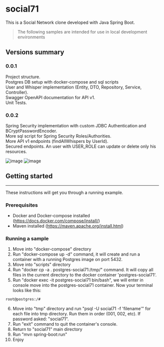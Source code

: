 # social71
This is a Social Network clone developed with Java Spring Boot. 

>The following samples are intended for use in local development environments

## Versions summary
### 0.0.1
Project structure.  
Postgres DB setup with docker-compose and sql scripts  
User and Whisper implementation (Entity, DTO, Repository, Service, Controller).  
Swagger OpenAPI documentation for API v1.  
Unit Tests.

### 0.0.2
Spring Security implementation with custom JDBC Authentication and BCryptPasswordEncoder.  
More sql script for Spring Security Roles/Authorities.  
More API v1 endpoints (findAllWhispers by UserId).  
Secured endpoints. An user with USER_ROLE can update or delete only his resources.

![image](https://user-images.githubusercontent.com/7373284/111064960-68f99200-84b7-11eb-8dc5-8053a017d2b2.png)
![image](https://user-images.githubusercontent.com/7373284/111067698-b250de00-84c5-11eb-8505-64d656af0186.png)

## Getting started

---
These instructions will get you through a running example.

### Prerequisites
- Docker and Docker-compose installed
(https://docs.docker.com/compose/install/)
- Maven installed 
  (https://maven.apache.org/install.html)
  
### Running a sample
1. Move into "docker-compose" directory
2. Run "docker-compose up -d" command, it will create and run a container with a running Postgres image on port 5432.
3. Move into "scripts" directory
4. Run "docker cp -a . postgres-social71:/tmp/" command. It will copy all files in the current directory to the docker container 'postgres-social71'.
5. Run "docker exec -it postgres-social71 bin/bash", we will enter in console move into the postgres-social71 container.
Now your terminal looks like this:
```bash
root@postgres:/# 
```
6. Move into "tmp" directory and run "psql -U social71 -f 'filename'" for each file into tmp directory. Run them in order (001, 002, etc). If password asked: "social71".
7. Run "exit" command to quit the container's console.
8. Return to "social71" main directory
9. Run "mvn spring-boot:run"
10. Enjoy